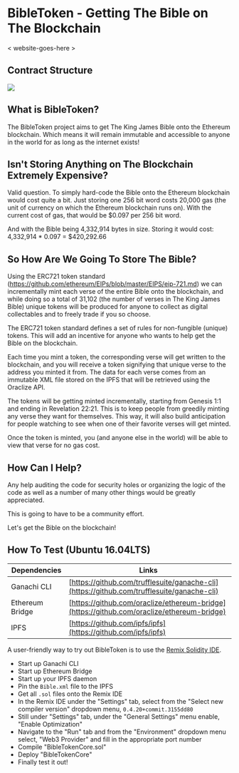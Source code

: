 BibleToken - Getting The Bible on The Blockchain
================================================

< website-goes-here >

Contract Structure
---------------
<img src="https://imgur.com/1cfDk67.png">

What is BibleToken?
-------------------
The BibleToken project aims to get The King James Bible onto the Ethereum blockchain.
Which means it will remain immutable and accessible to anyone in the world for as long as the internet exists!

Isn't Storing Anything on The Blockchain Extremely Expensive?
-------------------------------------------------------------
Valid question.
To simply hard-code the Bible onto the Ethereum blockchain would cost quite a bit.
Just storing one 256 bit word costs 20,000 gas (the unit of currency on which the Ethereum blockchain runs on).
With the current cost of gas, that would be $0.097 per 256 bit word.

And with the Bible being 4,332,914 bytes in size.
Storing it would cost: 4,332,914 * 0.097 = $420,292.66

So How Are We Going To Store The Bible?
---------------------------------------
Using the ERC721 token standard (https://github.com/ethereum/EIPs/blob/master/EIPS/eip-721.md) we can incrementally mint each verse of the entire Bible onto the blockchain, and while doing so a total of 31,102 (the number of verses in The
King James Bible) unique tokens will be produced for anyone to collect as digital collectables and to freely trade if you so choose.

The ERC721 token standard defines a set of rules for non-fungible (unique) tokens.
This will add an incentive for anyone who wants to help get the Bible on the blockchain.

Each time you mint a token, the corresponding verse will get written to the blockchain,
and you will receive a token signifying that unique verse to the address you minted it from.
The data for each verse comes from an immutable XML file stored on the IPFS that will be retrieved using the Oraclize API.

The tokens will be getting minted incrementally, starting from Genesis 1:1 and ending in Revelation 22:21.
This is to keep people from greedily minting any verse they want for themselves.
This way, it will also build anticipation for people watching to see when one of their favorite verses will get minted.

Once the token is minted, you (and anyone else in the world) will be able to view that verse for no gas cost.

How Can I Help?
---------------
Any help auditing the code for security holes or organizing the logic of the code as well as a number of many other things would be greatly appreciated.

This is going to have to be a community effort.

Let's get the Bible on the blockchain!

How To Test (Ubuntu 16.04LTS)
---------------
Dependencies     | Links
---------------- | --------------------
Ganachi CLI      | [https://github.com/trufflesuite/ganache-cli](https://github.com/trufflesuite/ganache-cli)
Ethereum Bridge  | [https://github.com/oraclize/ethereum-bridge](https://github.com/oraclize/ethereum-bridge)
IPFS             | [https://github.com/ipfs/ipfs](https://github.com/ipfs/ipfs)

A user-friendly way to try out BibleToken is to use the [Remix Solidity IDE](https://remix.ethereum.org/).
- Start up Ganachi CLI
- Start up Ethereum Bridge
- Start up your IPFS daemon
- Pin the `Bible.xml` file to the IPFS
- Get all `.sol` files onto the Remix IDE
- In the Remix IDE under the "Settings" tab, select from the "Select new compiler version" dropdown menu, `0.4.20+commit.3155dd80`
- Still under "Settings" tab, under the "General Settings" menu enable, "Enable Optimization"
- Navigate to the "Run" tab and from the "Environment" dropdown menu select, "Web3 Provider" and fill in the appropriate port number
- Compile "BibleTokenCore.sol"
- Deploy "BibleTokenCore"
- Finally test it out!
